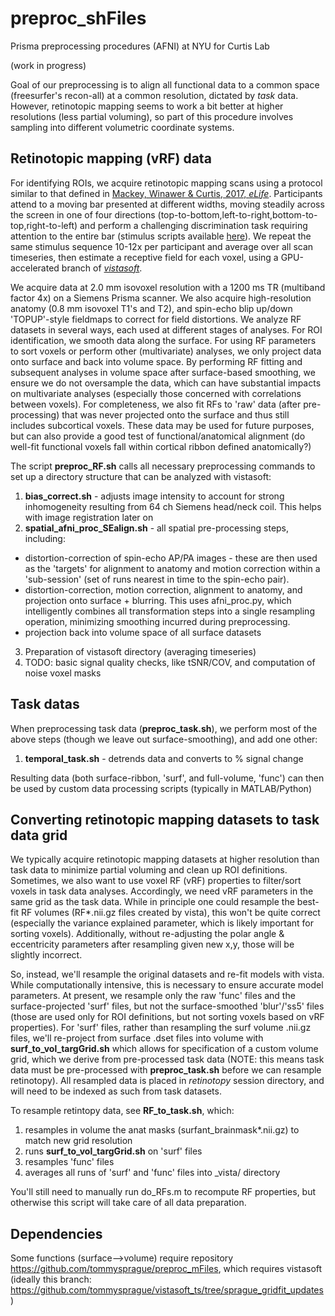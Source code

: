 # preproc_shFiles
Prisma preprocessing procedures (AFNI) at NYU for Curtis Lab

(work in progress)

Goal of our preprocessing is to align all functional data to a common space (freesurfer's recon-all) at a common resolution, dictated by *task* data. However, retinotopic mapping seems to work a bit better at higher resolutions (less partial voluming), so part of this procedure involves sampling into different volumetric coordinate systems.

## Retinotopic mapping (vRF) data
For identifying ROIs, we acquire retinotopic mapping scans using a protocol similar to that defined in [Mackey, Winawer & Curtis, 2017, *eLife*](https://elifesciences.org/articles/22974). Participants attend to a moving bar presented at different widths, moving steadily across the screen in one of four directions (top-to-bottom,left-to-right,bottom-to-top,right-to-left) and perform a challenging discrimination task requiring attention to the entire bar (stimulus scripts available [here](https://github.com/tommysprague/vRF_stim)). We repeat the same stimulus sequence 10-12x per participant and average over all scan timeseries, then estimate a receptive field for each voxel, using a GPU-accelerated branch of [*vistasoft*](https://github.com/tommysprague/vistasoft_ts/tree/sprague_gridfit_updates).

We acquire data at 2.0 mm isovoxel resolution with a 1200 ms TR (multiband factor 4x) on a Siemens Prisma scanner. We also acquire high-resolution anatomy (0.8 mm isovoxel T1's and T2), and spin-echo blip up/down 'TOPUP'-style fieldmaps to correct for field distortions. We analyze RF datasets in several ways, each used at different stages of analyses. For ROI identification, we smooth data along the surface. For using RF parameters to sort voxels or perform other (multivariate) analyses, we only project data onto surface and back into volume space. By performing RF fitting and subsequent analyses in volume space after surface-based smoothing, we ensure we do not oversample the data, which can have substantial impacts on multivariate analyses (especially those concerned with correlations between voxels). For completeness, we also fit RFs to 'raw' data (after pre-processing) that was never projected onto the surface and thus still includes subcortical voxels. These data may be used for future purposes, but can also provide a good test of functional/anatomical alignment (do well-fit functional voxels fall within cortical ribbon defined anatomically?)

The script __preproc_RF.sh__ calls all necessary preprocessing commands to set up a directory structure that can be analyzed with vistasoft:
1. __bias_correct.sh__ - adjusts image intensity to account for strong inhomogeneity resulting from 64 ch Siemens head/neck coil. This helps with image registration later on
2. __spatial_afni_proc_SEalign.sh__ - all spatial pre-processing steps, including:
  -  distortion-correction of spin-echo AP/PA images - these are then used as the 'targets' for alignment to anatomy and motion correction within a 'sub-session' (set of runs nearest in time to the spin-echo pair).
  -   distortion-correction, motion correction, alignment to anatomy, and projection onto surface + blurring. This uses afni_proc.py, which intelligently combines all transformation steps into a single resampling operation, minimizing smoothing incurred during preprocessing.
  -  projection back into volume space of all surface datasets
3. Preparation of vistasoft directory (averaging timeseries)
4. TODO: basic signal quality checks, like tSNR/COV, and computation of noise voxel masks


## Task datas
When preprocessing task data (__preproc_task.sh__), we perform most of the above steps (though we leave out surface-smoothing), and add one other:
1. __temporal_task.sh__ - detrends data and converts to % signal change

Resulting data (both surface-ribbon, 'surf', and full-volume, 'func') can then be used by custom data processing scripts (typically in MATLAB/Python)

## Converting retinotopic mapping datasets to task data grid
We typically acquire retinotopic mapping datasets at higher resolution than task data to minimize partial voluming and clean up ROI definitions. Sometimes, we also want to use voxel RF (vRF) properties to filter/sort voxels in task data analyses. Accordingly, we need vRF parameters in the same grid as the task data. While in principle one could resample the best-fit RF volumes (RF*.nii.gz files created by vista), this won't be quite correct (especially the variance explained parameter, which is likely important for sorting voxels). Additionally, without re-adjusting the polar angle & eccentricity parameters after resampling given new x,y, those will be slightly incorrect.

So, instead, we'll resample the original datasets and re-fit models with vista. While computationally intensive, this is necessary to ensure accurate model parameters. At present, we resample only the raw 'func' files and the surface-projected 'surf' files, but not the surface-smoothed 'blur'/'ss5' files (those are used only for ROI definitions, but not sorting voxels based on vRF properties). For 'surf' files, rather than resampling the surf volume .nii.gz files, we'll re-project from surface .dset files into volume with **surf_to_vol_targGrid.sh** which allows for specification of a custom volume grid, which we derive from pre-processed task data (NOTE: this means task data must be pre-processed with **preproc_task.sh** before we can resample retinotopy). All resampled data is placed in _retinotopy_ session directory, and will need to be indexed as such from task datasets.

To resample retintopy data, see **RF_to_task.sh**, which:
1. resamples in volume the anat masks (surfant_brainmask*.nii.gz) to match new grid resolution
2. runs **surf_to_vol_targGrid.sh** on 'surf' files
3. resamples 'func' files
4. averages all runs of 'surf' and 'func' files into _vista/ directory

You'll still need to manually run do_RFs.m to recompute RF properties, but otherwise this script will take care of all data preparation.

## Dependencies
Some functions (surface-->volume) require repository https://github.com/tommysprague/preproc_mFiles, which requires vistasoft (ideally this branch: https://github.com/tommysprague/vistasoft_ts/tree/sprague_gridfit_updates)
